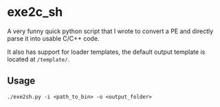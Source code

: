# exe2c_sh
A very funny quick python script that I wrote to convert a PE and directly parse it into usable C/C++ code.

It also has support for loader templates, the default output template is located at `/template/`. 

## Usage
`./exe2sh.py -i <path_to_bin> -o <output_folder>`


